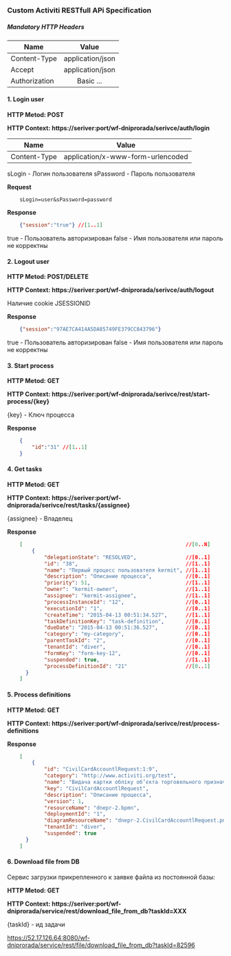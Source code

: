### Custom Activiti RESTfull APi Specification

##### Mandatory HTTP Headers

| Name        | Value           |
| ------------- |:-------------:|
| Content-Type | application/json |
| Accept | application/json |
| Authorization | Basic ... |

#### 1. Login user

**HTTP Metod: POST**

**HTTP Context: https://seriver:port/wf-dniprorada/serivce/auth/login**

| Name        | Value           |
| ------------- |:-------------:|
| Content-Type | application/x-www-form-urlencoded |

sLogin - Логин пользователя
sPassword - Пароль пользователя

**Request**

```text
    sLogin=user&sPassword=password
```

**Response**

```json
	{"session":"true"} //[1..1]
```

true - Пользователь авторизирован
false - Имя пользователя или пароль не корректны

#### 2. Logout user

**HTTP Metod: POST/DELETE**

**HTTP Context: https://seriver:port/wf-dniprorada/serivce/auth/logout**

Наличие cookie JSESSIONID

**Response**

```json
	{"session":"97AE7CA414A5DA85749FE379CC843796"}
```

true - Пользователь авторизирован
false - Имя пользователя или пароль не корректны


#### 3. Start process

**HTTP Metod: GET**

**HTTP Context: https://seriver:port/wf-dniprorada/serivce/rest/start-process/{key}**

{key} - Ключ процесса

**Response**

```json
	{
		"id":"31" //[1..1]
	}
```

#### 4. Get tasks

**HTTP Metod: GET**

**HTTP Context: https://seriver:port/wf-dniprorada/serivce/rest/tasks/{assignee}**

{assignee} - Владелец

**Response**

```json
	[                                                     //[0..N]
  		{
    		"delegationState": "RESOLVED",                //[0..1]
		    "id": "38",                                   //[1..1]
		    "name": "Первый процесс пользователя kermit", //[1..1]
		    "description": "Описание процесса",           //[0..1]
		    "priority": 51,                               //[1..1]
		    "owner": "kermit-owner",                      //[1..1]
		    "assignee": "kermit-assignee",                //[1..1]
		    "processInstanceId": "12",                    //[0..1]
		    "executionId": "1",                           //[0..1]
		    "createTime": "2015-04-13 00:51:34.527",      //[1..1]
		    "taskDefinitionKey": "task-definition",       //[0..1]
		    "dueDate": "2015-04-13 00:51:36.527",         //[0..1]
		    "category": "my-category",                    //[0..1]
		    "parentTaskId": "2",                          //[0..1]
		    "tenantId": "diver",                          //[0..1]
		    "formKey": "form-key-12",                     //[0..1]
		    "suspended": true,                            //[1..1]
		    "processDefinitionId": "21"                   //[0..1]
	  }
	]
```

#### 5. Process definitions

**HTTP Metod: GET**

**HTTP Context: https://seriver:port/wf-dniprorada/serivce/rest/process-definitions**

**Response**

```json
	[											                              //[0..N]
  		{
    		"id": "CivilCardAccountlRequest:1:9",                             //[1..1]
		    "category": "http://www.activiti.org/test",                       //[1..1]
		    "name": "Видача картки обліку об’єкта торговельного призначення", //[1..1]
		    "key": "CivilCardAccountlRequest",                                //[1..1]
		    "description": "Описание процесса",                               //[0..1]
		    "version": 1,                                                     //[1..1]
		    "resourceName": "dnepr-2.bpmn",                                   //[1..1]
		    "deploymentId": "1",                                              //[1..1]
		    "diagramResourceName": "dnepr-2.CivilCardAccountlRequest.png",    //[1..1]
		    "tenantId": "diver",                                              //[0..1]
		    "suspended": true                                                 //[1..1]
	  }
	]
```
#### 6. Download file from DB
Сервис загрузки прикрепленного к заявке файла из постоянной базы:

**HTTP Metod: GET**

**HTTP Context: https://seriver:port/wf-dniprorada/service/rest/download_file_from_db?taskId=XXX**

{taskId} - ид задачи

https://52.17.126.64:8080/wf-dniprorada/service/rest/file/download_file_from_db?taskId=82596


